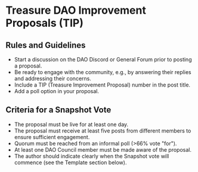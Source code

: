 # Treasure DAO Improvement Proposals (TIP)

## Rules and Guidelines

* Start a discussion on the DAO Discord or General Forum prior to posting a proposal.
* Be ready to engage with the community, e.g., by answering their replies and addressing their concerns.
* Include a TIP (Treasure Improvement Proposal) number in the post title.
* Add a poll option in your proposal.

## Criteria for a Snapshot Vote

* The proposal must be live for at least one day.
* The proposal must receive at least five posts from different members to ensure sufficient engagement.
* Quorum must be reached from an informal poll (>66% vote "for").
* At least one DAO Council member must be made aware of the proposal.
* The author should indicate clearly when the Snapshot vote will commence (see the Template section below).
